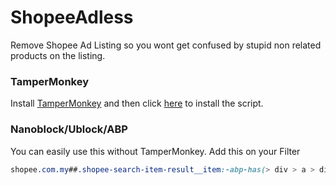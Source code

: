 
# ShopeeAdless
Remove Shopee Ad Listing so you wont get confused by stupid non related products on the listing.  

### TamperMonkey
Install [TamperMonkey](https://chrome.google.com/webstore/detail/tampermonkey/dhdgffkkebhmkfjojejmpbldmpobfkfo?hl=en) and then click [here](https://github.com/anazhd/ShopeeAdless/raw/master/ShopeeAdless.user.js) to install the script.

### Nanoblock/Ublock/ABP
You can easily use this without TamperMonkey. Add this on your Filter
```css
shopee.com.my##.shopee-search-item-result__item:-abp-has(> div > a > div > div > div > div[data-sqe="ad"])
```
